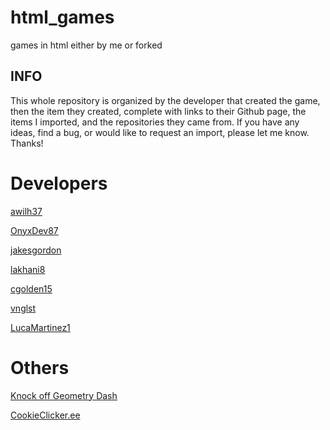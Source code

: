 # html_games
games in html either by me or forked

## INFO
This whole repository is organized by the developer that created the game, then the item they created, complete with links to their Github page, the items I imported, and the repositories they came from. If you have any ideas, find a bug, or would like to request an import, please let me know. 
Thanks!

# Developers
[awilh37](awilh37/projects)

[OnyxDev87](OnyxDev87/projects)

[jakesgordon](jakesgordon/projects)

[lakhani8](lakhani8/projects)

[cgolden15](cgolden15/projects)

[vnglst](vnglst/projects)

[LucaMartinez1](LucaMartinez1/projects)

# Others
[Knock off Geometry Dash](other/gd.html)

[CookieClicker.ee](other/cookie_clicker/index.html)
